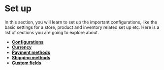 # Set up

In this section, you will learn to set up the important configurations, like the basic settings for a store, product and inventory related set up etc. Here is a list of sections you are going to explore about.

* **[Configurations](http://j2store.gitbooks.io/user-guide/content/configuration.html)**
* **[Currency](http://j2store.gitbooks.io/user-guide/content/currency.html)**
* **[Payment methods](http://j2store.gitbooks.io/user-guide/content/payment_methods.html)**
* **[Shipping methods](http://j2store.gitbooks.io/user-guide/content/shipping_methods.html)**
* **[Custom fields](http://j2store.gitbooks.io/user-guide/content/custom_fields.html)**
